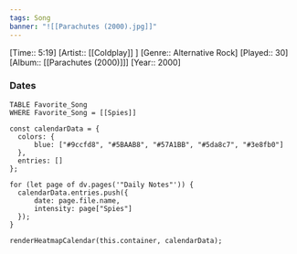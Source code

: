 ```yaml
---
tags: Song  
banner: "![[Parachutes (2000).jpg]]"
---
```

[Time:: 5:19]
[Artist:: [[Coldplay]] ]
[Genre:: Alternative Rock]
[Played:: 30]
[Album:: [[Parachutes (2000)]]]
[Year:: 2000]
### Dates
````dataview
TABLE Favorite_Song
WHERE Favorite_Song = [[Spies]]
````
  ```dataviewjs
const calendarData = { 
	colors: { 
		blue: ["#9ccfd8", "#5BAAB8", "#57A1BB", "#5da8c7", "#3e8fb0"] 
	}, 
	entries: [] 
}; 

for (let page of dv.pages('"Daily Notes"')) { 
	calendarData.entries.push({ 
		date: page.file.name, 
		intensity: page["Spies"]
	}); 
} 

renderHeatmapCalendar(this.container, calendarData);
```
